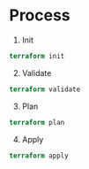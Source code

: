# Process

1. Init

```terraform
terraform init
```

2. Validate

```terraform
terraform validate
```

3. Plan

```terraform
terraform plan
```

4. Apply

```terraform
terraform apply
```
